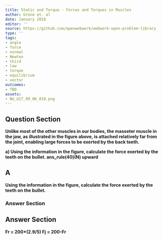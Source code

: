 ```yaml
---
title: Static and Torque - Forces and Torques in Muscles
author: Urone et. al
date: January 2018
editor: ''
source: https://github.com/openwebwork/webwork-open-problem-library
type: ''
tags:
- angle
- force
- normal
- Newton
- third
- law
- torque
- equilibrium
- vector
outcomes:
- TBD
assets:
- NU_U17_09_06_010.png
---
```


## Question Section 

<b>
Unlike most of the other muscles in our bodies, the masseter muscle in the jaw, as illustrated in the figure above, is attached relatively far from the joint, enabling large forces to be exerted by the back teeth.
 
a) Using the information in the figure, calculate the force exerted by the teeth on the bullet.
ans_rule(40)(N) upward
## A
Using the information in the figure, calculate the force exerted by the teeth on the bullet.
### Answer Section


## Answer Section

Fr = 200*(2.9/5)
Fj = 200-Fr